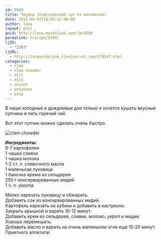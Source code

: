 ```yaml
---
id: 5569
title: Чаудер (классический суп из моллюсков)
date: 2012-04-01T18:58:12-08:00
author: lana
layout: post
guid: http://lana.moskalyuk.com/?p=5569
permalink: /recipe/5569/
ljID:
  - "2263"
ljURL:
  - http://lanamoskalyuk.livejournal.com/579347.html
categories:
  - clam
  - clam chowder
  - dill
  - milk
  - onions
  - potatoes
  - soup
---
```

В наши холодные и дождливые дни только и хочется кушать вкусные супчики и пить горячий чай.

Вот этот супчик можно сделать очень быстро.

![clam chowder](http://farm7.staticflickr.com/6211/6891100448_87258488f0_z.jpg) 

**Ингредиенты**:  
6-7 картофелин  
1 чашка сливок  
1 чашка молока  
1-2 ст. л. сливочного масла  
1 маленькая луковица  
1 баночка крема из сельдерея  
250 г консервированных мидий  
1 ч. л. укропа

Мелко нарезать луковицу и обжарить.  
Добавить сок из консервированных мидий.  
Картофель нарезать на кубики и добавить в кастрюлю.  
Закрыть крышкой и варить 10-12 минут.  
Добавить крем из сельдерея, сливки, молоко, укроп и мидии.  
Хорошо перемешать.  
Добавить масло и варить на очень маленьком огне еще 15-20 минут.  
Приятного аппетита!